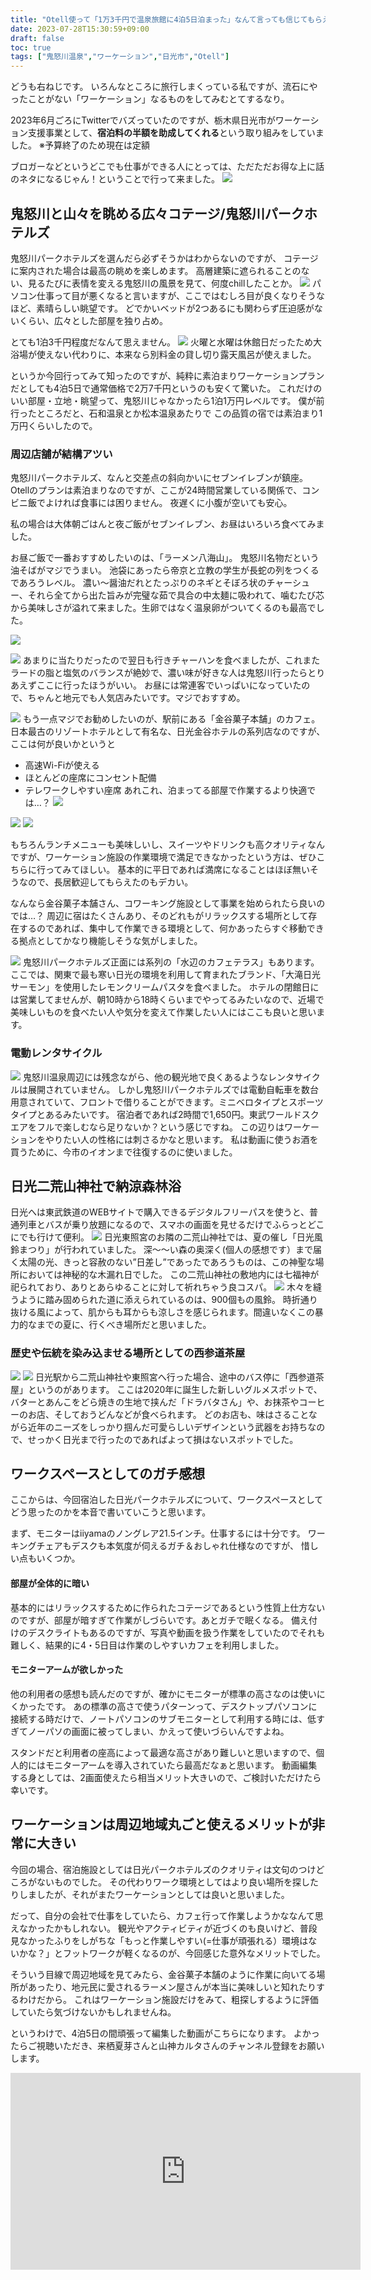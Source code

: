 ```yaml
---
title: "Otell使って「1万3千円で温泉旅館に4泊5日泊まった」なんて言っても信じてもらえないだろうな。"
date: 2023-07-28T15:30:59+09:00
draft: false
toc: true
tags: ["鬼怒川温泉","ワーケーション","日光市","Otell"]
---
```


どうも右ねじです。
いろんなところに旅行しまくっている私ですが、流石にやったことがない「ワーケーション」なるものをしてみむとてするなり。

2023年6月ごろにTwitterでバズっていたのですが、栃木県日光市がワーケーション支援事業として、**宿泊料の半額を助成してくれる**という取り組みをしていました。
※予算終了のため現在は定額

ブロガーなどというどこでも仕事ができる人にとっては、ただただお得な上に話のネタになるじゃん！ということで行って来ました。
![](https://user-images.githubusercontent.com/76581368/256786901-5d655f3c-7ec5-4af9-98ce-082ca8a61b14.jpg)

<!--more-->

## 鬼怒川と山々を眺める広々コテージ/鬼怒川パークホテルズ

鬼怒川パークホテルズを選んだら必ずそうかはわからないのですが、
コテージに案内された場合は最高の眺めを楽しめます。
高層建築に遮られることのない、見るたびに表情を変える鬼怒川の風景を見て、何度chillしたことか。
![](https://user-images.githubusercontent.com/76581368/256786477-0f274ca0-d765-42c5-b906-1d1aae0c2bb2.jpg)
パソコン仕事って目が悪くなると言いますが、ここではむしろ目が良くなりそうなほど、素晴らしい眺望です。
どでかいベッドが2つあるにも関わらず圧迫感がないくらい、広々とした部屋を独り占め。

とても1泊3千円程度だなんて思えません。
![](https://user-images.githubusercontent.com/76581368/256786898-b54ca808-470c-4278-a212-199539828a55.jpg)
火曜と水曜は休館日だったため大浴場が使えない代わりに、本来なら別料金の貸し切り露天風呂が使えました。

というか今回行ってみて知ったのですが、純粋に素泊まりワーケーションプランだとしても4泊5日で通常価格で2万7千円というのも安くて驚いた。
これだけのいい部屋・立地・眺望って、鬼怒川じゃなかったら1泊1万円レベルです。
僕が前行ったところだと、石和温泉とか松本温泉あたりで
この品質の宿では素泊まり1万円くらいしたので。


### 周辺店舗が結構アツい

鬼怒川パークホテルズ、なんと交差点の斜向かいにセブンイレブンが鎮座。
Otellのプランは素泊まりなのですが、ここが24時間営業している関係で、コンビニ飯でよければ食事には困りません。
夜遅くに小腹が空いても安心。

私の場合は大体朝ごはんと夜ご飯がセブンイレブン、お昼はいろいろ食べてみました。

お昼ご飯で一番おすすめしたいのは、「ラーメン八海山」。
鬼怒川名物だという油そばがマジでうまい。
池袋にあったら帝京と立教の学生が長蛇の列をつくるであろうレベル。
濃い〜醤油だれとたっぷりのネギとそぼろ状のチャーシュー、それら全てから出た旨みが完璧な茹で具合の中太麺に吸われて、噛むたび芯から美味しさが溢れて来ました。生卵ではなく温泉卵がついてくるのも最高でした。

![](https://user-images.githubusercontent.com/76581368/256786471-381431cf-792c-41c7-baac-8db2eb8c6338.jpg)

![](https://user-images.githubusercontent.com/76581368/256786900-b40e4b86-2eba-4086-9b73-32d44ac02677.jpg)
あまりに当たりだったので翌日も行きチャーハンを食べましたが、これまたラードの脂と塩気のバランスが絶妙で、濃い味が好きな人は鬼怒川行ったらとりあえずここに行ったほうがいい。
お昼には常連客でいっぱいになっていたので、ちゃんと地元でも人気店みたいです。マジでおすすめ。

![](https://user-images.githubusercontent.com/76581368/256786902-8f18cf5b-9165-486d-bf66-98226fd5ed69.jpg)
もう一点マジでお勧めしたいのが、駅前にある「金谷菓子本舗」のカフェ。
日本最古のリゾートホテルとして有名な、日光金谷ホテルの系列店なのですが、
ここは何が良いかというと
- 高速Wi-Fiが使える
- ほとんどの座席にコンセント配備
- テレワークしやすい座席
あれこれ、泊まってる部屋で作業するより快適では…？
![](https://user-images.githubusercontent.com/76581368/256786897-7dd70ee2-936b-4f52-ab54-35c200244f28.jpg)

![](https://user-images.githubusercontent.com/76581368/256786470-b8d480a8-8062-4be0-b2b7-7bfa2530ddf9.jpg)
![](https://user-images.githubusercontent.com/76581368/256786475-3811e911-29ae-4569-8999-5a1763e7ce63.jpg)

もちろんランチメニューも美味しいし、スイーツやドリンクも高クオリティなんですが、ワーケーション施設の作業環境で満足できなかったという方は、ぜひこちらに行ってみてほしい。
基本的に平日であれば満席になることはほぼ無いそうなので、長居歓迎してもらえたのもデカい。

なんなら金谷菓子本舗さん、コワーキング施設として事業を始められたら良いのでは…？
周辺に宿はたくさんあり、そのどれもがリラックスする場所として存在するのであれば、集中して作業できる環境として、何かあったらすぐ移動できる拠点としてかなり機能しそうな気がしました。

![](https://user-images.githubusercontent.com/76581368/256786474-3a135f53-8cee-46e3-a42c-f3399bcc40ba.jpg)
鬼怒川パークホテルズ正面には系列の「水辺のカフェテラス」もあります。
ここでは、関東で最も寒い日光の環境を利用して育まれたブランド、「大滝日光サーモン」を使用したレモンクリームパスタを食べました。
ホテルの閉館日には営業してませんが、朝10時から18時くらいまでやってるみたいなので、近場で美味しいものを食べたい人や気分を変えて作業したい人にはここも良いと思います。

### 電動レンタサイクル

![](https://user-images.githubusercontent.com/76581368/256786473-c8d9e78e-b420-413e-b6b0-502205c5aed8.jpg)
鬼怒川温泉周辺には残念ながら、他の観光地で良くあるようなレンタサイクルは展開されていません。
しかし鬼怒川パークホテルズでは電動自転車を数台用意されていて、フロントで借りることができます。ミニベロタイプとスポーツタイプとあるみたいです。
宿泊者であれば2時間で1,650円。東武ワールドスクエアをフルで楽しむなら足りないか？という感じですね。
この辺りはワーケーションをやりたい人の性格には刺さるかなと思います。
私は動画に使うお酒を買うために、今市のイオンまで往復するのに使いました。

## 日光二荒山神社で納涼森林浴
日光へは東武鉄道のWEBサイトで購入できるデジタルフリーパスを使うと、普通列車とバスが乗り放題になるので、スマホの画面を見せるだけでふらっとどこにでも行けて便利。
![](https://user-images.githubusercontent.com/76581368/256786472-35cebb05-7ed6-4e2b-9204-ee8d0e680ea0.jpg)
日光東照宮のお隣の二荒山神社では、夏の催し「日光風鈴まつり」が行われていました。
深〜〜い森の奥深く(個人の感想です）まで届く太陽の光、きっと容赦のない”日差し”であったであろうものは、この神聖な場所においては神秘的な木漏れ日でした。
この二荒山神社の敷地内には七福神が祀られており、ありとあらゆることに対して祈れちゃう良コスパ。
![](https://user-images.githubusercontent.com/76581368/256786780-5f17e4b5-6c31-4a2a-a82d-56c6420fb5f3.jpg)
木々を縫うように踏み固められた道に添えられているのは、900個もの風鈴。
時折通り抜ける風によって、肌からも耳からも涼しさを感じられます。間違いなくこの暴力的なまでの夏に、行くべき場所だと思いました。

### 歴史や伝統を染み込ませる場所としての西参道茶屋
![](https://user-images.githubusercontent.com/76581368/256786903-a0671cab-5127-4190-b2b3-589bd040a60b.jpg)
![](https://user-images.githubusercontent.com/76581368/256786478-6022d9c6-1679-429f-b3c9-cde5cb93222c.jpg)
日光駅から二荒山神社や東照宮へ行った場合、途中のバス停に「西参道茶屋」というのがあります。
ここは2020年に誕生した新しいグルメスポットで、バターとあんこをどら焼きの生地で挟んだ「ドラバタさん」や、お抹茶やコーヒーのお店、そしておうどんなどが食べられます。
どのお店も、味はさることながら近年のニーズをしっかり掴んだ可愛らしいデザインという武器をお持ちなので、せっかく日光まで行ったのであればよって損はないスポットでした。

## ワークスペースとしてのガチ感想
ここからは、今回宿泊した日光パークホテルズについて、ワークスペースとしてどう思ったのかを本音で書いていこうと思います。

まず、モニターはiiyamaのノングレア21.5インチ。仕事するには十分です。
ワーキングチェアもデスクも本気度が伺えるガチ＆おしゃれ仕様なのですが、
惜しい点もいくつか。

#### 部屋が全体的に暗い

基本的にはリラックスするために作られたコテージであるという性質上仕方ないのですが、部屋が暗すぎて作業がしづらいです。あとガチで眠くなる。
備え付けのデスクライトもあるのですが、写真や動画を扱う作業をしていたのでそれも難しく、結果的に4・5日目は作業のしやすいカフェを利用しました。

#### モニターアームが欲しかった

他の利用者の感想も読んだのですが、確かにモニターが標準の高さなのは使いにくかったです。
あの標準の高さで使うパターンって、デスクトップパソコンに接続する時だけで、ノートパソコンのサブモニターとして利用する時には、低すぎてノーパソの画面に被ってしまい、かえって使いづらいんですよね。

スタンドだと利用者の座高によって最適な高さがあり難しいと思いますので、個人的にはモニターアームを導入されていたら最高だなぁと思います。
動画編集する身としては、2画面使えたら相当メリット大きいので、ご検討いただけたら幸いです。

## ワーケーションは周辺地域丸ごと使えるメリットが非常に大きい

今回の場合、宿泊施設としては日光パークホテルズのクオリティは文句のつけどころがないものでした。
その代わりワーク環境としてはより良い場所を探したりしましたが、それがまたワーケーションとしては良いと思いました。

だって、自分の会社で仕事をしていたら、カフェ行って作業しようかななんて思えなかったかもしれない。
観光やアクティビティが近づくのも良いけど、普段見なかったふりをしがちな「もっと作業しやすい(=仕事が頑張れる）環境はないかな？」とフットワークが軽くなるのが、今回感じた意外なメリットでした。

そういう目線で周辺地域を見てみたら、金谷菓子本舗のように作業に向いてる場所があったり、地元民に愛されるラーメン屋さんが本当に美味しいと知れたりするわけだから。
これはワーケーション施設だけをみて、粗探しするように評価していたら気づけないかもしれませんね。

というわけで、4泊5日の間頑張って編集した動画がこちらになります。
よかったらご視聴いただき、来栖夏芽さんと山神カルタさんのチャンネル登録をお願いします。

<iframe width="560" height="315" src="https://www.youtube.com/embed/hnAFzDGlumQ" title="YouTube video player" frameborder="0" allow="accelerometer; autoplay; clipboard-write; encrypted-media; gyroscope; picture-in-picture; web-share" allowfullscreen></iframe>